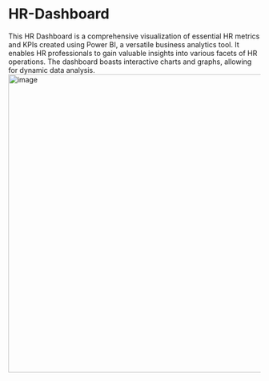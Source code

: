 # HR-Dashboard
This HR Dashboard is a comprehensive visualization of essential HR metrics and KPIs created using Power BI, a versatile business analytics tool. It enables HR professionals to gain valuable insights into various facets of HR operations. The dashboard boasts interactive charts and graphs, allowing for dynamic data analysis.
<img width="596" alt="image" src="https://github.com/himanshu040301/HR-Dashboard/assets/101509919/2b6900eb-36c6-4398-83f5-7a85bc3dce59">
